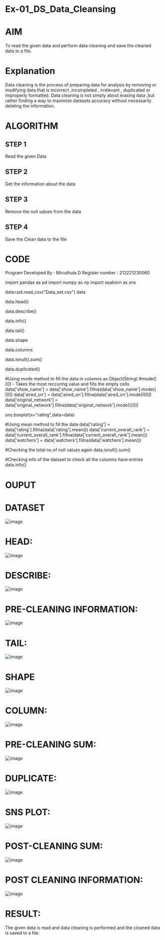 # Ex-01_DS_Data_Cleansing
# AIM
To read the given data and perform data cleaning and save the cleaned data to a file.

# Explanation
Data cleaning is the process of preparing data for analysis by removing or modifying data that is incorrect ,incompleted , irrelevant , duplicated or improperly formatted. Data cleaning is not simply about erasing data ,but rather finding a way to maximize datasets accuracy without necessarily deleting the information.

# ALGORITHM
## STEP 1
Read the given Data

## STEP 2
Get the information about the data

## STEP 3
Remove the null values from the data

## STEP 4
Save the Clean data to the file

# CODE
Program Developed By : Mirudhula D
Register number : 212221230060

import pandas as pd
import numpy as np
import seaborn as sns

data=pd.read_csv("Data_set.csv")
data

data.head()

data.describe()

data.info()

data.tail()

data.shape

data.columns

data.isnull().sum()

data.duplicated()

#Using mode method to fill the data in columns as Object(String)
#mode()[0] - Takes the most reccuring value and fills the empty cells
data['show_name'] = data['show_name'].fillna(data['show_name'].mode()[0])
data['aired_on'] = data['aired_on'].fillna(data['aired_on'].mode()[0])
data['original_network'] = data['original_network'].fillna(data['original_network'].mode()[0])

sns.boxplot(x="rating",data=data)

#Using mean method to fill the data
data['rating'] = data['rating'].fillna(data['rating'].mean())
data['current_overall_rank'] = data['current_overall_rank'].fillna(data['current_overall_rank'].mean())
data['watchers'] = data['watchers'].fillna(data['watchers'].mean())

#Checking the total no.of null values again
data.isnull().sum()

#Checking info of the dataset to check all the columns have entries
data.info()

# OUPUT
# DATASET
![image](https://user-images.githubusercontent.com/94828147/189966383-687e4f5c-20c8-4521-bf78-f0ee41f1f076.png)

# HEAD:
![image](https://user-images.githubusercontent.com/94828147/189966620-a3c3f7e9-1880-4590-b4d5-cee3bfb2c937.png)

# DESCRIBE:
![image](https://user-images.githubusercontent.com/94828147/189966766-a5143ea3-2881-44a6-bf51-66737d439196.png)

# PRE-CLEANING INFORMATION:
![image](https://user-images.githubusercontent.com/94828147/189967166-7cee1cf2-8b61-4cab-a3b4-b80a0e3e4556.png)

# TAIL:
![image](https://user-images.githubusercontent.com/94828147/189967392-71dee6af-1a0c-4f4a-9349-0cbdd3db6ba5.png)
  
# SHAPE
![image](https://user-images.githubusercontent.com/94828147/189967744-d343b4f9-e58f-4ef3-bb2a-1debf9b4f823.png)

# COLUMN:
![image](https://user-images.githubusercontent.com/94828147/189967851-518d14fe-a336-4c76-a129-7e93fb80ed32.png)

# PRE-CLEANING SUM:
![image](https://user-images.githubusercontent.com/94828147/189967980-73a8ae34-be98-410a-b8cf-4472d320663f.png)

# DUPLICATE:
![image](https://user-images.githubusercontent.com/94828147/189968127-4f62dc3a-d6e8-483b-bf62-d179c7a6cea3.png)

# SNS PLOT:
![image](https://user-images.githubusercontent.com/94828147/189968248-e96a3c22-c78c-4932-8054-02a7e5767890.png)

# POST-CLEANING SUM:
![image](https://user-images.githubusercontent.com/94828147/189968371-493b8a14-16f3-4c4a-9a34-7a2bc276311a.png)

# POST CLEANING INFORMATION:
![image](https://user-images.githubusercontent.com/94828147/189968853-29309f2d-9dc5-4a5e-b868-0ea1f8f4bb82.png)



# RESULT:
The given data is read and data cleaning is performed and the cleaned data is saved to a file.


 

